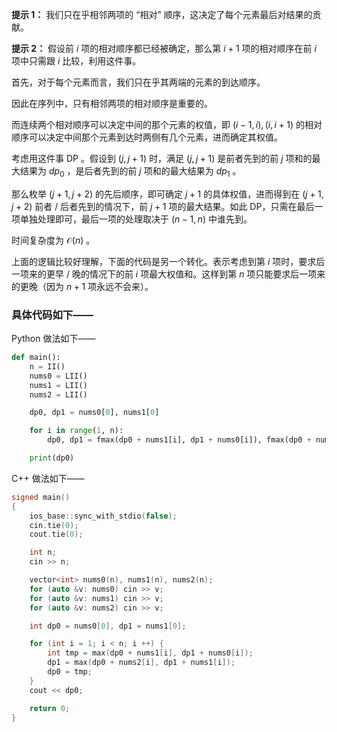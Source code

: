 **提示 1：** 我们只在乎相邻两项的 “相对” 顺序，这决定了每个元素最后对结果的贡献。

**提示 2：** 假设前 $i$ 项的相对顺序都已经被确定，那么第 $i+1$ 项的相对顺序在前 $i$ 项中只需跟 $i$ 比较，利用这件事。

首先，对于每个元素而言，我们只在乎其两端的元素的到达顺序。

因此在序列中，只有相邻两项的相对顺序是重要的。

而连续两个相对顺序可以决定中间的那个元素的权值，即 $(i-1,i),(i,i+1)$ 的相对顺序可以决定中间那个元素到达时两侧有几个元素，进而确定其权值。

考虑用这件事 DP 。假设到 $(j, j+1)$ 时，满足 $(j, j+1)$ 是前者先到的前 $j$ 项和的最大结果为 $dp_0$ ，是后者先到的前 $j$ 项和的最大结果为 $dp_1$ 。

那么枚举 $(j+1,j+2)$ 的先后顺序，即可确定 $j+1$ 的具体权值，进而得到在 $(j+1,j+2)$ 前者 / 后者先到的情况下，前 $j+1$ 项的最大结果。如此 DP，只需在最后一项单独处理即可，最后一项的处理取决于 $(n-1,n)$ 中谁先到。

时间复杂度为 $\mathcal{O}(n)$ 。

上面的逻辑比较好理解，下面的代码是另一个转化。表示考虑到第 $i$ 项时，要求后一项来的更早 / 晚的情况下的前 $i$ 项最大权值和。这样到第 $n$ 项只能要求后一项来的更晚（因为 $n+1$ 项永远不会来）。

### 具体代码如下——

Python 做法如下——

```Python []
def main():
    n = II()
    nums0 = LII()
    nums1 = LII()
    nums2 = LII()

    dp0, dp1 = nums0[0], nums1[0]

    for i in range(1, n):
        dp0, dp1 = fmax(dp0 + nums1[i], dp1 + nums0[i]), fmax(dp0 + nums2[i], dp1 + nums1[i])

    print(dp0)
```

C++ 做法如下——

```cpp []
signed main()
{
    ios_base::sync_with_stdio(false);
    cin.tie(0);
    cout.tie(0);

    int n;
    cin >> n;

    vector<int> nums0(n), nums1(n), nums2(n);
    for (auto &v: nums0) cin >> v;
    for (auto &v: nums1) cin >> v;
    for (auto &v: nums2) cin >> v;

    int dp0 = nums0[0], dp1 = nums1[0];

    for (int i = 1; i < n; i ++) {
        int tmp = max(dp0 + nums1[i], dp1 + nums0[i]);
        dp1 = max(dp0 + nums2[i], dp1 + nums1[i]);
        dp0 = tmp;
    }
    cout << dp0;

    return 0;
}
``` 